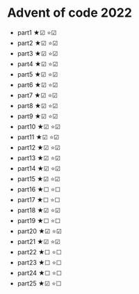 # Advent of code 2022

* part1 ★☑ ⭐☑
* part2 ★☑ ⭐☑
* part3 ★☑ ⭐☑
* part4 ★☑ ⭐☑
* part5 ★☑ ⭐☑
* part6 ★☑ ⭐☑
* part7 ★☑ ⭐☑
* part8 ★☑ ⭐☑
* part9 ★☑ ⭐☑
* part10 ★☑ ⭐☑
* part11 ★☑ ⭐☑
* part12 ★☑ ⭐☑
* part13 ★☑ ⭐☑
* part14 ★☑ ⭐☑
* part15 ★☑ ⭐☑
* part16 ★☐ ⭐☐
* part17 ★☐ ⭐☐
* part18 ★☑ ⭐☑
* part19 ★☐ ⭐☐
* part20 ★☑ ⭐☑
* part21 ★☑ ⭐☑
* part22 ★☐ ⭐☐
* part23 ★☐ ⭐☐
* part24 ★☐ ⭐☐
* part25 ★☑ ⭐☐
